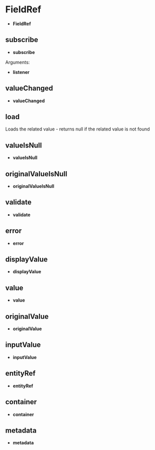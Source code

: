 # FieldRef
* **FieldRef**
## subscribe
* **subscribe**

Arguments:
* **listener**
## valueChanged
* **valueChanged**
## load
Loads the related value - returns null if the related value is not found
## valueIsNull
* **valueIsNull**
## originalValueIsNull
* **originalValueIsNull**
## validate
* **validate**
## error
* **error**
## displayValue
* **displayValue**
## value
* **value**
## originalValue
* **originalValue**
## inputValue
* **inputValue**
## entityRef
* **entityRef**
## container
* **container**
## metadata
* **metadata**
